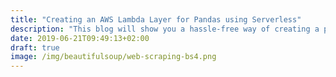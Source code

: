 ```yaml
---
title: "Creating an AWS Lambda Layer for Pandas using Serverless"
description: "This blog will show you a hassle-free way of creating a python pandas layer in AWS Lambda using the Serverless framework."
date: 2019-06-21T09:49:13+02:00
draft: true
image: /img/beautifulsoup/web-scraping-bs4.png
---
```



